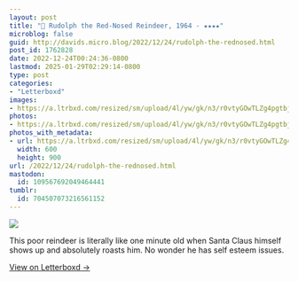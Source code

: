 ```yaml
---
layout: post
title: "🍿 Rudolph the Red-Nosed Reindeer, 1964 - ★★★★"
microblog: false
guid: http://davids.micro.blog/2022/12/24/rudolph-the-rednosed.html
post_id: 1762828
date: 2022-12-24T00:24:36-0800
lastmod: 2025-01-29T02:29:14-0800
type: post
categories:
- "Letterboxd"
images:
- https://a.ltrbxd.com/resized/sm/upload/4l/yw/gk/n3/r0vtyGOwTLZg4pgtbjlMGke7Qo1-0-600-0-900-crop.jpg?v=1fd12e19c5
photos:
- https://a.ltrbxd.com/resized/sm/upload/4l/yw/gk/n3/r0vtyGOwTLZg4pgtbjlMGke7Qo1-0-600-0-900-crop.jpg?v=1fd12e19c5
photos_with_metadata:
- url: https://a.ltrbxd.com/resized/sm/upload/4l/yw/gk/n3/r0vtyGOwTLZg4pgtbjlMGke7Qo1-0-600-0-900-crop.jpg?v=1fd12e19c5
  width: 600
  height: 900
url: /2022/12/24/rudolph-the-rednosed.html
mastodon:
  id: 109567692049464441
tumblr:
  id: 704507073216561152
---
```

 <p><img src="https://a.ltrbxd.com/resized/sm/upload/4l/yw/gk/n3/r0vtyGOwTLZg4pgtbjlMGke7Qo1-0-600-0-900-crop.jpg?v=1fd12e19c5"/></p> <p>This poor reindeer is literally like one minute old when Santa Claus himself shows up and absolutely roasts him. No wonder he has self esteem issues.</p> 
<p><a href="https://letterboxd.com/theschlaepfer/film/rudolph-the-red-nosed-reindeer/">View on Letterboxd →</a></p>
